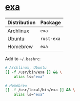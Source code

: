 # [exa](https://github.com/ogham/exa)

| Distribution | Package    |
| ------------ | ---------- |
| Archlinux    | `exa`      |
| Ubuntu       | `rust-exa` |
| Homebrew     | `exa`      |

Add to `~/.bashrc`:

```bash
# Archlinux, Ubuntu
[[ -f /usr/bin/exa ]] && \
    alias ls="exa"

# Homebrew
[[ -f /usr/local/bin/exa ]] && \
    alias ls="exa"
```
